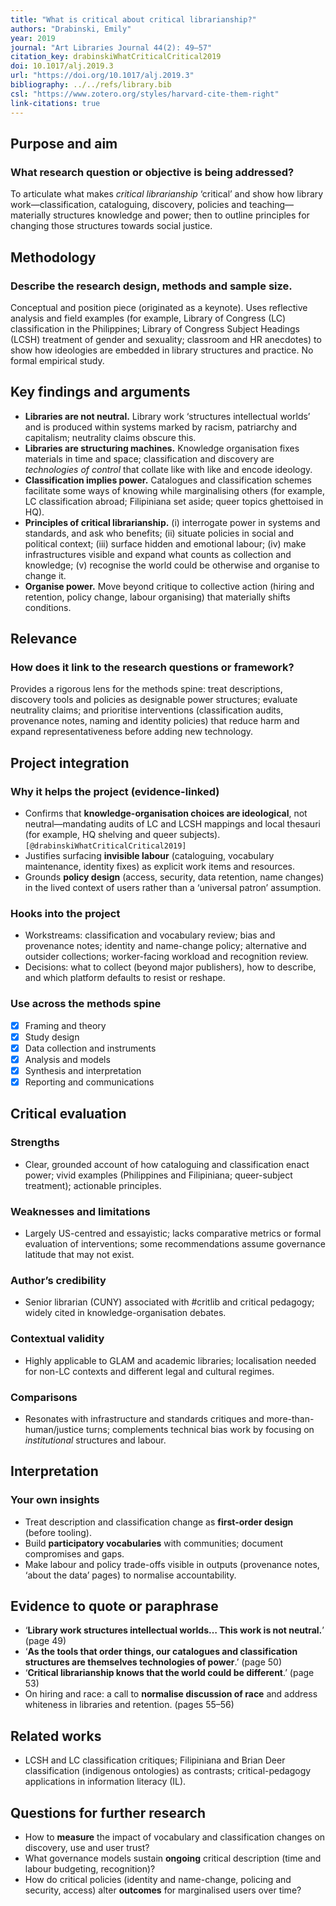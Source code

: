 ```yaml
---
title: "What is critical about critical librarianship?"
authors: "Drabinski, Emily"
year: 2019
journal: "Art Libraries Journal 44(2): 49–57"
citation_key: drabinskiWhatCriticalCritical2019
doi: 10.1017/alj.2019.3
url: "https://doi.org/10.1017/alj.2019.3"
bibliography: ../../refs/library.bib
csl: "https://www.zotero.org/styles/harvard-cite-them-right"
link-citations: true
---
```


## Purpose and aim
### What research question or objective is being addressed?
To articulate what makes *critical librarianship* ‘critical’ and show how library work—classification, cataloguing, discovery, policies and teaching—materially structures knowledge and power; then to outline principles for changing those structures towards social justice.

## Methodology
### Describe the research design, methods and sample size.  
Conceptual and position piece (originated as a keynote). Uses reflective analysis and field examples (for example, Library of Congress (LC) classification in the Philippines; Library of Congress Subject Headings (LCSH) treatment of gender and sexuality; classroom and HR anecdotes) to show how ideologies are embedded in library structures and practice. No formal empirical study.

## Key findings and arguments
- **Libraries are not neutral.** Library work ‘structures intellectual worlds’ and is produced within systems marked by racism, patriarchy and capitalism; neutrality claims obscure this.  
- **Libraries are structuring machines.** Knowledge organisation fixes materials in time and space; classification and discovery are *technologies of control* that collate like with like and encode ideology.  
- **Classification implies power.** Catalogues and classification schemes facilitate some ways of knowing while marginalising others (for example, LC classification abroad; Filipiniana set aside; queer topics ghettoised in HQ).  
- **Principles of critical librarianship.** (i) interrogate power in systems and standards, and ask who benefits; (ii) situate policies in social and political context; (iii) surface hidden and emotional labour; (iv) make infrastructures visible and expand what counts as collection and knowledge; (v) recognise the world could be otherwise and organise to change it.  
- **Organise power.** Move beyond critique to collective action (hiring and retention, policy change, labour organising) that materially shifts conditions.

## Relevance
### How does it link to the research questions or framework?
Provides a rigorous lens for the methods spine: treat descriptions, discovery tools and policies as designable power structures; evaluate neutrality claims; and prioritise interventions (classification audits, provenance notes, naming and identity policies) that reduce harm and expand representativeness before adding new technology.

## Project integration
### Why it helps the project (evidence-linked)
- Confirms that **knowledge-organisation choices are ideological**, not neutral—mandating audits of LC and LCSH mappings and local thesauri (for example, HQ shelving and queer subjects). ``[@drabinskiWhatCriticalCritical2019]``  
- Justifies surfacing **invisible labour** (cataloguing, vocabulary maintenance, identity fixes) as explicit work items and resources.  
- Grounds **policy design** (access, security, data retention, name changes) in the lived context of users rather than a ‘universal patron’ assumption.  

### Hooks into the project
- Workstreams: classification and vocabulary review; bias and provenance notes; identity and name-change policy; alternative and outsider collections; worker-facing workload and recognition review.  
- Decisions: what to collect (beyond major publishers), how to describe, and which platform defaults to resist or reshape.  

### Use across the methods spine
- [x] Framing and theory  
- [x] Study design  
- [x] Data collection and instruments  
- [x] Analysis and models  
- [x] Synthesis and interpretation  
- [x] Reporting and communications  

## Critical evaluation
### Strengths
- Clear, grounded account of how cataloguing and classification enact power; vivid examples (Philippines and Filipiniana; queer-subject treatment); actionable principles.  

### Weaknesses and limitations
- Largely US-centred and essayistic; lacks comparative metrics or formal evaluation of interventions; some recommendations assume governance latitude that may not exist.  

### Author’s credibility
- Senior librarian (CUNY) associated with #critlib and critical pedagogy; widely cited in knowledge-organisation debates.  

### Contextual validity
- Highly applicable to GLAM and academic libraries; localisation needed for non-LC contexts and different legal and cultural regimes.  

### Comparisons
- Resonates with infrastructure and standards critiques and more-than-human/justice turns; complements technical bias work by focusing on *institutional* structures and labour.  

## Interpretation
### Your own insights
- Treat description and classification change as **first-order design** (before tooling).  
- Build **participatory vocabularies** with communities; document compromises and gaps.  
- Make labour and policy trade-offs visible in outputs (provenance notes, ‘about the data’ pages) to normalise accountability.  

## Evidence to quote or paraphrase
- ‘**Library work structures intellectual worlds… This work is not neutral.**’ (page 49)  
- ‘**As the tools that order things, our catalogues and classification structures are themselves technologies of power**.’ (page 50)  
- ‘**Critical librarianship knows that the world could be different**.’ (page 53)  
- On hiring and race: a call to **normalise discussion of race** and address whiteness in libraries and retention. (pages 55–56)

## Related works
- LCSH and LC classification critiques; Filipiniana and Brian Deer classification (indigenous ontologies) as contrasts; critical-pedagogy applications in information literacy (IL).

## Questions for further research
- How to **measure** the impact of vocabulary and classification changes on discovery, use and user trust?  
- What governance models sustain **ongoing** critical description (time and labour budgeting, recognition)?  
- How do critical policies (identity and name-change, policing and security, access) alter **outcomes** for marginalised users over time?